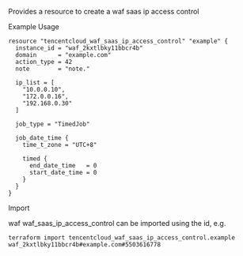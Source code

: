 Provides a resource to create a waf saas ip access control

Example Usage

```hcl
resource "tencentcloud_waf_saas_ip_access_control" "example" {
  instance_id = "waf_2kxtlbky11bbcr4b"
  domain      = "example.com"
  action_type = 42
  note        = "note."

  ip_list = [
    "10.0.0.10",
    "172.0.0.16",
    "192.168.0.30"
  ]

  job_type = "TimedJob"

  job_date_time {
    time_t_zone = "UTC+8"

    timed {
      end_date_time   = 0
      start_date_time = 0
    }
  }
}
```

Import

waf waf_saas_ip_access_control can be imported using the id, e.g.

```
terraform import tencentcloud_waf_saas_ip_access_control.example waf_2kxtlbky11bbcr4b#example.com#5503616778
```
